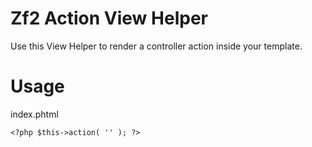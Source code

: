 Zf2 Action View Helper
======================

Use this View Helper to render a controller action inside your template.

Usage
====

index.phtml
```
<?php $this->action( '' ); ?>
```

